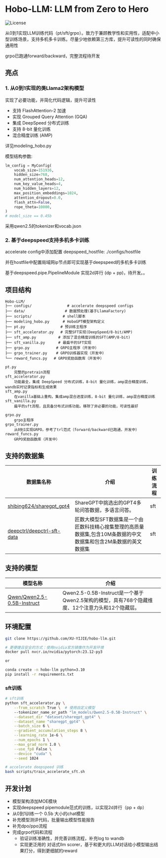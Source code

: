 # Hobo-LLM: LLM from Zero to Hero

![License](https://img.shields.io/badge/License-Apache%202.0-green)

从0到1实现LLM训练代码（pt/sft/grpo）。致力于兼顾教学性和实用性，适配中小型训练场景，支持多机多卡训练。尽量少地依赖第三方库，提升可读性的同时确保通用性

grpo已跑通forward/backward，完整流程待开发

## 亮点

### 1. 从0到1实现的类Llama2架构模型

实现了必要功能，并简化代码逻辑，提升可读性
- 支持 FlashAttention-2 加速
- 实现 Grouped Query Attention (GQA)
- 集成 DeepSpeed 分布式训练
- 支持 8-bit 量化训练
- 混合精度训练 (AMP)

详见modeling_hobo.py

模型结构参数:
```python
lm_config = MyConfig(
    vocab_size=151936,
    hidden_size=768,
    num_attention_heads=12,
    num_key_value_heads=4,
    num_hidden_layers=12,
    max_position_embeddings=1024,
    attention_dropout=0.0,
    flash_attn=False,
    rope_theta=10000,
)
# model_size == 0.45b
```
采用qwen2.5的tokenizer和vocab.json

### 2. 基于deepspeed支持多机多卡训练
    
accelerate config中添加配置
    deepspeed_hostfile: ./configs/hostfile

并在hostfile中配置局域网ip节点即可实现基于deepspeed的多机多卡训练

基于deepspeed.pipe.PipelineModule 实现2d并行 (dp + pp)，待开发。。

## 项目结构

```
Hobo-LLM/
├── configs/                # accelerate deepspeed configs
├── data/                  # 数据预处理(基于LlamaFactory)
├── scripts/              # shell脚本
├── modeling_hobo.py      # HoboGPT模型架构定义
├── pt.py                # 预训练主程序
├── sft_accelerator.py   # 完整SFT实现(DeepSpeed/8-bit/AMP)
├── sft_amp.py          # 添加了混合精度训练的SFT(AMP/8-bit)
├── sft_vanilla.py      # 最扁平的SFT实现
├── grpo.py            # GRPO主程序（开发中）
├── grpo_trainer.py    # GRPO训练器实现（开发中）
└── reward_funcs.py   # GRPO奖励函数库（开发中）

pt.py              
    完整的pretrain流程
sft_accelerator.py 
    功能最全，集成 DeepSpeed 分布式训练，8-bit 量化训练，amp混合精度训练，wandb实时记录指标和生成效果
sft_amp.py 
    在vanilla基础上重构，集成amp混合进度训练，8-bit 量化训练，amp混合精度训练
sft_vanilla.py
    扁平的sft流程，且具备分布式训练功能。移除了非必要的功能，可读性最好

grpo.py 
    grpo主程序
grpo_trainer.py
    从0到1实现GRPO，参考了trl范式（forward/backward已跑通，开发中）
reward_funcs.py
    GRPO奖励函数库（开发中）
```

## 支持的数据集
| 数据集名称     | 介绍               | 训练流程               |
| ---------------- | -------------------- | -------------------- |
|[shibing624/sharegpt_gpt4](https://huggingface.co/datasets/shibing624/sharegpt_gpt4)| ShareGPT中挑选出的GPT4多轮问答数据，多语言问答。|sft               |
|[deepctrl/deepctrl-sft-data](https://www.modelscope.cn/datasets/deepctrl/deepctrl-sft-data/summary)|匠数大模型SFT数据集是一个由匠数科技精心搜集整理的高质量数据集,包含10M条数据的中文数据集和包含2M条数据的英文数据集|sft               |

## 支持的模型
| 模型名称     | 介绍               |
| ---------------- | -------------------- |
|[Qwen/Qwen2.5-0.5B-Instruct](https://huggingface.co/Qwen/Qwen2.5-0.5B-Instruct)|Qwen2.5-0.5B-Instruct是一个基于Qwen2.5架构的模型，具有768个隐藏维度、12个注意力头和12个隐藏层。|

## 环境配置
```bash
git clone https://github.com/XU-YIJIE/hobo-llm.git

# 更便捷且安全的方式：使用nvidia官方镜像作为开发环境
docker pull nvcr.io/nvidia/pytorch:23.12-py3

or

conda create -n hobo-llm python=3.10
pip install -r requirements.txt
```

### sft训练

```bash
# sft训练
python sft_accelerator.py \
    --from_scratch True \  # 使用自定义模型
    --tokenizer_name_or_path "lm_models/Qwen2.5-0.5B-Instruct" \
    --dataset_dir "dataset/sharegpt_gpt4" \
    --dataset_name "sharegpt_gpt4" \
    --batch_size 6 \
    --gradient_accumulation_steps 8 \
    --learning_rate 1e-6 \
    --num_epochs 1 \
    --max_grad_norm 1.0 \
    --use_fp8 False \
    --device "cuda" \
    --seed 1024

# accelerate deepspeed 训练
bash scripts/train_accelerate_sft.sh
```

## 开发计划
- 模型架构添加MOE模块
- 实现deepspeed pipemodule范式的训练，以实现2d并行（pp + dp）
- 从0到1训练一个 0.5b 大小的chat模型
- 补充模型测评代码，批量输出模型性能报告
- 补充dpo/ppo流程
- 完成grpo代码和流程
    - 验证训练准确性，并完善训练流程，补充log to wandb
    - 实现更泛用的 对话式llm scorer，基于和更大的LLM对话给小模型输出结果打分，得到更细腻的reward